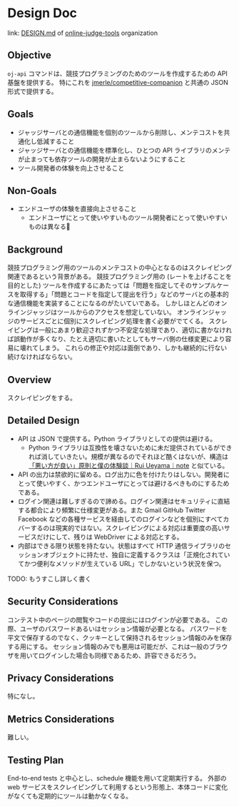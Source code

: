 # Design Doc

link: [DESIGN.md](https://github.com/online-judge-tools/.github/blob/master/DESIGN.md) of [online-judge-tools](https://github.com/online-judge-tools) organization


## Objective

`oj-api` コマンドは、競技プログラミングのためのツールを作成するための API 基盤を提供する。
特にこれを [jmerle/competitive-companion](https://github.com/jmerle/competitive-companion) と共通の JSON 形式で提供する。


## Goals

-   ジャッジサーバとの通信機能を個別のツールから削除し、メンテコストを共通化し低減すること
-   ジャッジサーバとの通信機能を標準化し、ひとつの API ライブラリのメンテが止まっても依存ツールの開発が止まらないようにすること
-   ツール開発者の体験を向上させること


## Non-Goals

-   エンドユーザの体験を直接向上させること
    -   エンドユーザにとって使いやすいものツール開発者にとって使いやすいものは異なる


## Background

競技プログラミング用のツールのメンテコストの中心となるのはスクレイピング関連であるという背景がある。
競技プログラミング用の (レートを上げることを目的とした) ツールを作成するにあたっては「問題を指定してそのサンプルケースを取得する」「問題とコードを指定して提出を行う」などのサーバとの基本的な通信機能を実装することになるのがたいていである。
しかしほとんどのオンラインジャッジはツールからのアクセスを想定していない。
オンラインジャッジのサービスごとに個別にスクレイピング処理を書く必要がでてくる。
スクレイピングは一般にあまり歓迎されずかつ不安定な処理であり、適切に書かなければ誤動作が多くなり、たとえ適切に書いたとしてもサーバ側の仕様変更により容易に壊れてしまう。
これらの修正や対応は面倒であり、しかも継続的に行ない続けなければならない。


## Overview

スクレイピングをする。


## Detailed Design

-   API は JSON で提供する。Python ライブラリとしての提供は避ける。
    -   Python ライブラリは互換性を壊さないために未だ提供されているができれば消していきたい。規模が異なるのでそれほど酷くはないが、構造は[「悪い方が良い」原則と僕の体験談｜Rui Ueyama｜note](https://note.com/ruiu/n/n9948f0cc3ed3) と似ている。
-   API の出力は禁欲的に留める。ログ出力に色を付けたりはしない。開発者にとって使いやすく、かつエンドユーザにとっては避けるべきものにするためである。
-   ログイン関連は難しすぎるので諦める。ログイン関連はセキュリティに直結する都合により頻繁に仕様変更がある。また Gmail GitHub Twitter Facebook などの各種サービスを経由してのログインなどを個別にすべてカバーするのは現実的ではない。スクレイピングによる対応は重要度の高いサービスだけにして、残りは WebDriver による対応とする。
-   内部はできる限り状態を持たない。状態はすべて HTTP 通信ライブラリのセッションオブジェクトに持たせ、独自に定義するクラスは「正規化されていてかつ便利なメソッドが生えている URL」でしかないという状況を保つ。

TODO: もうすこし詳しく書く


## Security Considerations

コンテスト中のページの閲覧やコードの提出にはログインが必要である。
この際、ユーザのパスワードあるいはセッション情報が必要となる。
パスワードを平文で保存するのでなく、クッキーとして保持されるセッション情報のみを保存する用にする。
セッション情報のみでも悪用は可能だが、これは一般のブラウザを用いてログインした場合も同様であるため、許容できるだろう。


## Privacy Considerations

特になし。


## Metrics Considerations

難しい。


## Testing Plan

End-to-end tests と中心とし、schedule 機能を用いて定期実行する。
外部の web サービスをスクレイピングして利用するという形態上、本体コードに変化がなくても定期的にツールは動かなくなる。
